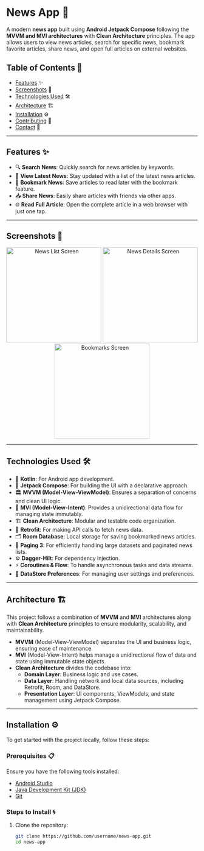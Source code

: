 # News App 📰

A modern **news app** built using **Android Jetpack Compose** following the **MVVM and MVI architectures** with **Clean Architecture** principles. The app allows users to view news articles, search for specific news, bookmark favorite articles, share news, and open full articles on external websites.

## Table of Contents 📜
- [Features](#features) ✨
- [Screenshots](#screenshots) 📸
- [Technologies Used](#technologies-used) 🛠️
- [Architecture](#architecture) 🏗️
- [Installation](#installation) ⚙️
- [Contributing](#contributing) 🤝
- [Contact](#contact) 📧

---

<a id="features"></a>
## Features ✨

- 🔍 **Search News**: Quickly search for news articles by keywords.
- 📰 **View Latest News**: Stay updated with a list of the latest news articles.
- 🔖 **Bookmark News**: Save articles to read later with the bookmark feature.
- 📤 **Share News**: Easily share articles with friends via other apps.
- 🌐 **Read Full Article**: Open the complete article in a web browser with just one tap.

---

<a id="screenshots"></a>
## Screenshots 📸

<div align="center">
  <img src="https://via.placeholder.com/300x600" alt="News List Screen" width="250" />
  <img src="https://via.placeholder.com/300x600" alt="News Details Screen" width="250" />
  <img src="https://via.placeholder.com/300x600" alt="Bookmarks Screen" width="250" />
</div>

---

<a id="technologies-used"></a>
## Technologies Used 🛠️

- 📱 **Kotlin**: For Android app development.
- 🎨 **Jetpack Compose**: For building the UI with a declarative approach.
- 🏛️ **MVVM (Model-View-ViewModel)**: Ensures a separation of concerns and clean UI logic.
- 🔄 **MVI (Model-View-Intent)**: Provides a unidirectional data flow for managing state immutably.
- 🏗️ **Clean Architecture**: Modular and testable code organization.
- 📡 **Retrofit**: For making API calls to fetch news data.
- 🗂️ **Room Database**: Local storage for saving bookmarked news articles.
- 📄 **Paging 3**: For efficiently handling large datasets and paginated news lists.
- ⚙️ **Dagger-Hilt**: For dependency injection.
- ⚡ **Coroutines & Flow**: To handle asynchronous tasks and data streams.
- 💾 **DataStore Preferences**: For managing user settings and preferences.

---

<a id="architecture"></a>
## Architecture 🏗️

This project follows a combination of **MVVM** and **MVI** architectures along with **Clean Architecture** principles to ensure modularity, scalability, and maintainability.

- **MVVM** (Model-View-ViewModel) separates the UI and business logic, ensuring ease of maintenance.
- **MVI** (Model-View-Intent) helps manage a unidirectional flow of data and state using immutable state objects.
- **Clean Architecture** divides the codebase into:
  - **Domain Layer**: Business logic and use cases.
  - **Data Layer**: Handling network and local data sources, including Retrofit, Room, and DataStore.
  - **Presentation Layer**: UI components, ViewModels, and state management using Jetpack Compose.

---

<a id="installation"></a>
## Installation ⚙️

To get started with the project locally, follow these steps:

### Prerequisites 📋
Ensure you have the following tools installed:
- [Android Studio](https://developer.android.com/studio)
- [Java Development Kit (JDK)](https://www.oracle.com/java/technologies/javase-downloads.html)
- [Git](https://git-scm.com)

### Steps to Install 🌀

1. Clone the repository:

   ```bash
   git clone https://github.com/username/news-app.git
   cd news-app
